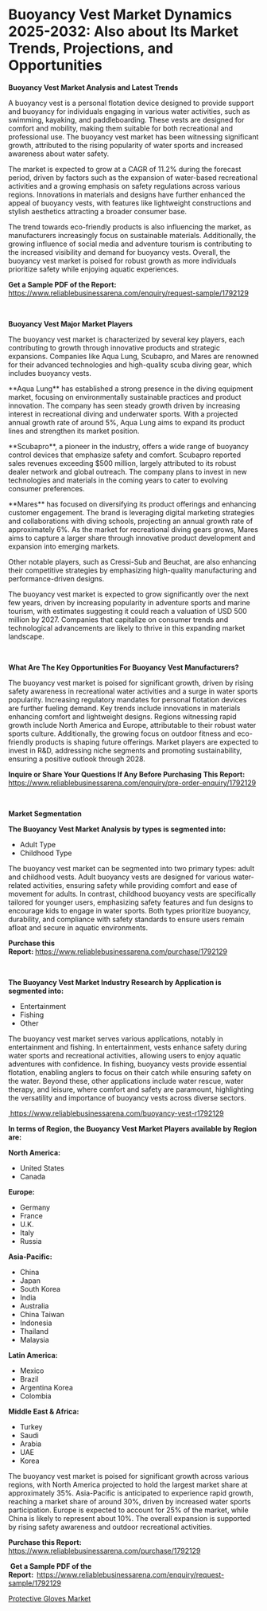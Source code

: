 <p><h1>Buoyancy Vest Market Dynamics 2025-2032: Also about Its Market Trends, Projections, and Opportunities</h1></p><p><strong>Buoyancy Vest Market Analysis and Latest Trends</strong></p>
<p><p>A buoyancy vest is a personal flotation device designed to provide support and buoyancy for individuals engaging in various water activities, such as swimming, kayaking, and paddleboarding. These vests are designed for comfort and mobility, making them suitable for both recreational and professional use. The buoyancy vest market has been witnessing significant growth, attributed to the rising popularity of water sports and increased awareness about water safety.</p><p>The market is expected to grow at a CAGR of 11.2% during the forecast period, driven by factors such as the expansion of water-based recreational activities and a growing emphasis on safety regulations across various regions. Innovations in materials and designs have further enhanced the appeal of buoyancy vests, with features like lightweight constructions and stylish aesthetics attracting a broader consumer base.</p><p>The trend towards eco-friendly products is also influencing the market, as manufacturers increasingly focus on sustainable materials. Additionally, the growing influence of social media and adventure tourism is contributing to the increased visibility and demand for buoyancy vests. Overall, the buoyancy vest market is poised for robust growth as more individuals prioritize safety while enjoying aquatic experiences.</p></p>
<p><strong>Get a Sample PDF of the Report:&nbsp;</strong> <a href="https://www.reliablebusinessarena.com/enquiry/request-sample/1792129?utm_campaign=3268&utm_medium=2&utm_source=Github&utm_content=ia&utm_term=05042025&utm_id=buoyancy-vest">https://www.reliablebusinessarena.com/enquiry/request-sample/1792129</a></p>
<p>&nbsp;</p>
<p><strong>Buoyancy Vest Major Market Players</strong></p>
<p><p>The buoyancy vest market is characterized by several key players, each contributing to growth through innovative products and strategic expansions. Companies like Aqua Lung, Scubapro, and Mares are renowned for their advanced technologies and high-quality scuba diving gear, which includes buoyancy vests.</p><p>**Aqua Lung** has established a strong presence in the diving equipment market, focusing on environmentally sustainable practices and product innovation. The company has seen steady growth driven by increasing interest in recreational diving and underwater sports. With a projected annual growth rate of around 5%, Aqua Lung aims to expand its product lines and strengthen its market position.</p><p>**Scubapro**, a pioneer in the industry, offers a wide range of buoyancy control devices that emphasize safety and comfort. Scubapro reported sales revenues exceeding $500 million, largely attributed to its robust dealer network and global outreach. The company plans to invest in new technologies and materials in the coming years to cater to evolving consumer preferences.</p><p>**Mares** has focused on diversifying its product offerings and enhancing customer engagement. The brand is leveraging digital marketing strategies and collaborations with diving schools, projecting an annual growth rate of approximately 6%. As the market for recreational diving gears grows, Mares aims to capture a larger share through innovative product development and expansion into emerging markets.</p><p>Other notable players, such as Cressi-Sub and Beuchat, are also enhancing their competitive strategies by emphasizing high-quality manufacturing and performance-driven designs.</p><p>The buoyancy vest market is expected to grow significantly over the next few years, driven by increasing popularity in adventure sports and marine tourism, with estimates suggesting it could reach a valuation of USD 500 million by 2027. Companies that capitalize on consumer trends and technological advancements are likely to thrive in this expanding market landscape.</p></p>
<p>&nbsp;</p>
<p><strong>What Are The Key Opportunities For Buoyancy Vest Manufacturers?</strong></p>
<p><p>The buoyancy vest market is poised for significant growth, driven by rising safety awareness in recreational water activities and a surge in water sports popularity. Increasing regulatory mandates for personal flotation devices are further fueling demand. Key trends include innovations in materials enhancing comfort and lightweight designs. Regions witnessing rapid growth include North America and Europe, attributable to their robust water sports culture. Additionally, the growing focus on outdoor fitness and eco-friendly products is shaping future offerings. Market players are expected to invest in R&D, addressing niche segments and promoting sustainability, ensuring a positive outlook through 2028.</p></p>
<p><strong>Inquire or Share Your Questions If Any Before Purchasing This Report:</strong> <a href="https://www.reliablebusinessarena.com/enquiry/pre-order-enquiry/1792129?utm_campaign=3268&utm_medium=2&utm_source=Github&utm_content=ia&utm_term=05042025&utm_id=buoyancy-vest">https://www.reliablebusinessarena.com/enquiry/pre-order-enquiry/1792129</a></p>
<p>&nbsp;</p>
<p><strong>Market Segmentation</strong></p>
<p><strong>The Buoyancy Vest Market Analysis by types is segmented into:</strong></p>
<p><ul><li>Adult Type</li><li>Childhood Type</li></ul></p>
<p><p>The buoyancy vest market can be segmented into two primary types: adult and childhood vests. Adult buoyancy vests are designed for various water-related activities, ensuring safety while providing comfort and ease of movement for adults. In contrast, childhood buoyancy vests are specifically tailored for younger users, emphasizing safety features and fun designs to encourage kids to engage in water sports. Both types prioritize buoyancy, durability, and compliance with safety standards to ensure users remain afloat and secure in aquatic environments.</p></p>
<p><strong>Purchase this Report:&nbsp;</strong><a href="https://www.reliablebusinessarena.com/purchase/1792129?utm_campaign=3268&utm_medium=2&utm_source=Github&utm_content=ia&utm_term=05042025&utm_id=buoyancy-vest">https://www.reliablebusinessarena.com/purchase/1792129</a></p>
<p>&nbsp;</p>
<p><strong>The Buoyancy Vest Market Industry Research by Application is segmented into:</strong></p>
<p><ul><li>Entertainment</li><li>Fishing</li><li>Other</li></ul></p>
<p><p>The buoyancy vest market serves various applications, notably in entertainment and fishing. In entertainment, vests enhance safety during water sports and recreational activities, allowing users to enjoy aquatic adventures with confidence. In fishing, buoyancy vests provide essential flotation, enabling anglers to focus on their catch while ensuring safety on the water. Beyond these, other applications include water rescue, water therapy, and leisure, where comfort and safety are paramount, highlighting the versatility and importance of buoyancy vests across diverse sectors.</p></p>
<p><a href="https://www.reliablebusinessarena.com/buoyancy-vest-r1792129?utm_campaign=3268&utm_medium=2&utm_source=Github&utm_content=ia&utm_term=05042025&utm_id=buoyancy-vest">&nbsp;https://www.reliablebusinessarena.com/buoyancy-vest-r1792129</a></p>
<p><strong>In terms of Region, the Buoyancy Vest Market Players available by Region are:</strong></p>
<p>
    <p> <strong> North America: </strong>
        <ul>
            <li>United States</li>
            <li>Canada</li>
        </ul>
        </p> 
    <p> <strong> Europe: </strong>
        <ul>
            <li>Germany</li>
            <li>France</li>
            <li>U.K.</li>
            <li>Italy</li>
            <li>Russia</li>
        </ul>
        </p> 
    <p> <strong> Asia-Pacific: </strong>
        <ul>
            <li>China</li>
            <li>Japan</li>
            <li>South Korea</li>
            <li>India</li>
            <li>Australia</li>
            <li>China Taiwan</li>
            <li>Indonesia</li>
            <li>Thailand</li>
            <li>Malaysia</li>
        </ul>
        </p> 
    <p> <strong> Latin America: </strong>
        <ul>
            <li>Mexico</li>
            <li>Brazil</li>
            <li>Argentina Korea</li>
            <li>Colombia</li>
        </ul>
        </p> 
    <p> <strong> Middle East & Africa: </strong>
        <ul>
            <li>Turkey</li>
            <li>Saudi</li>
            <li>Arabia</li>
            <li>UAE</li>
            <li>Korea</li>
        </ul>
    </p>
    </p>
<p><p>The buoyancy vest market is poised for significant growth across various regions, with North America projected to hold the largest market share at approximately 35%. Asia-Pacific is anticipated to experience rapid growth, reaching a market share of around 30%, driven by increased water sports participation. Europe is expected to account for 25% of the market, while China is likely to represent about 10%. The overall expansion is supported by rising safety awareness and outdoor recreational activities.</p></p>
<p><strong>Purchase this Report: </strong><a href="https://www.reliablebusinessarena.com/purchase/1792129?utm_campaign=3268&utm_medium=2&utm_source=Github&utm_content=ia&utm_term=05042025&utm_id=buoyancy-vest">https://www.reliablebusinessarena.com/purchase/1792129</a></p>
<p>&nbsp;<strong>Get a Sample PDF of the Report:&nbsp;&nbsp;</strong><a href="https://www.reliablebusinessarena.com/enquiry/request-sample/1792129?utm_campaign=3268&utm_medium=2&utm_source=Github&utm_content=ia&utm_term=05042025&utm_id=buoyancy-vest">https://www.reliablebusinessarena.com/enquiry/request-sample/1792129</a></p>
<p><strong></strong></p>
<p><p><a href="https://github.com/sderolza/Market-Research-Report-List-1/blob/main/protective-gloves-market.md?utm_campaign=3268&utm_medium=2&utm_source=Github&utm_content=ia&utm_term=05042025&utm_id=buoyancy-vest">Protective Gloves Market</a></p></p>